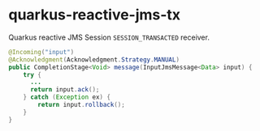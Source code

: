 # quarkus-reactive-jms-tx

Quarkus reactive JMS Session `SESSION_TRANSACTED` receiver.

```java
@Incoming("input")
@Acknowledgment(Acknowledgment.Strategy.MANUAL)
public CompletionStage<Void> message(InputJmsMessage<Data> input) {
    try {    
      ...
      return input.ack();
    } catch (Exception ex) {
        return input.rollback();
    }
}
```
